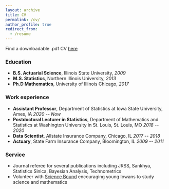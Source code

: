 ```yaml
---
layout: archive
title: CV
permalink: /cv/
author_profile: true
redirect_from:
  - /resume
---
```


Find a downloadable .pdf CV [here](CV.pdf) 

### Education

* **B.S. Actuarial Science**, Illinois State University, *2009*
* **M.S. Statistics**, Northern Illinois University, *2013*
* **Ph.D Mathematics**, University of Illinois Chicago, *2017*

### Work experience

* **Assistant Professor**, Department of Statistics at Iowa State University, Ames, IA *2020 -- Now*
* **Postdoctoral Lecturer in Statistics**, Department of Mathematics and Statistics at Washington University in St. Louis, St. Louis, MO *2018 -- 2020*
* **Data Scientist**, Allstate Insurance Company, Chicago, IL *2017 -- 2018*
* **Actuary**, State Farm Insurance Company, Bloomington, IL *2009 -- 2011*
    
### Service

* Journal referee for several publications including JRSS, Sankhya, Statistics Sinica, Bayesian Analysis, Technometrics
* Volunteer with [Science Bound](https://www.sciencebound.iastate.edu/) encouraging young Iowans to study science and mathematics
